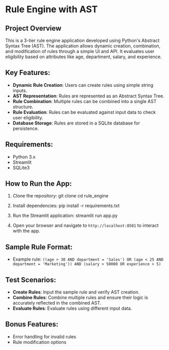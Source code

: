 # Rule Engine with AST

## Project Overview
This is a 3-tier rule engine application developed using Python's Abstract Syntax Tree (AST). The application allows dynamic creation, combination, and modification of rules through a simple UI and API. It evaluates user eligibility based on attributes like age, department, salary, and experience.

## Key Features:
- **Dynamic Rule Creation**: Users can create rules using simple string inputs.
- **AST Representation**: Rules are represented as an Abstract Syntax Tree.
- **Rule Combination**: Multiple rules can be combined into a single AST structure.
- **Rule Evaluation**: Rules can be evaluated against input data to check user eligibility.
- **Database Storage**: Rules are stored in a SQLite database for persistence.

## Requirements:
- Python 3.x
- Streamlit
- SQLite3

## How to Run the App:
1. Clone the repository: git clone  cd rule_engine

2. Install dependencies: pip install -r requirements.txt

3. Run the Streamlit application: streamlit run app.py

4. Open your browser and navigate to `http://localhost:8501` to interact with the app.

## Sample Rule Format:
- Example rule: `((age > 30 AND department = 'Sales') OR (age < 25 AND department = 'Marketing')) AND (salary > 50000 OR experience > 5)`

## Test Scenarios:
- **Create Rules**: Input the sample rule and verify AST creation.
- **Combine Rules**: Combine multiple rules and ensure their logic is accurately reflected in the combined AST.
- **Evaluate Rules**: Evaluate rules using different input data.

## Bonus Features:
- Error handling for invalid rules
- Rule modification options

